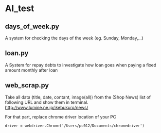 # AI_test

## days_of_week.py

A system for checking the days of the week (eg. Sunday, Monday,...)

## loan.py

A System for repay debts to investigate how loan goes when paying a fixed amount monthly after loan

## web_scrap.py

Take all data (title, date, contant, image(all)) from the (Shop News) list of following URL and show them in terminal.
http://www.lumine.ne.jp/ikebukuro/news/

For that part, replace chrome driver location of your PC
```
driver = webdriver.Chrome('/Users/pc012/Documents/chromedriver')
```

